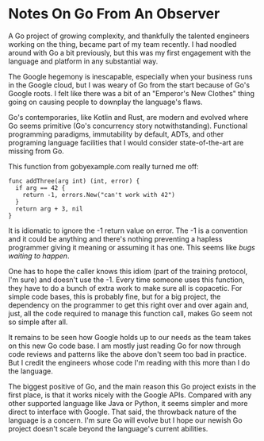 # Notes On Go From An Observer

A Go project of growing complexity, and thankfully the talented engineers working on the thing, became part of my team recently. I had noodled around with Go a bit previously, but this was my first engagement with the language and platform in any substantial way.

The Google hegemony is inescapable, especially when your business runs in the Google cloud, but I was weary of Go from the start because of Go's Google roots. I felt like there was a bit of an "Emperor's New Clothes" thing going on causing people to downplay the language's flaws.

Go's contemporaries, like Kotlin and Rust, are modern and evolved where Go seems primitive (Go's concurrency story notwithstanding). Functional programming paradigms, immutability by default, ADTs, and other programing language facilities that I would consider state-of-the-art are missing from Go.

This function from gobyexample.com really turned me off:

```
func addThree(arg int) (int, error) {
  if arg == 42 {
    return -1, errors.New("can't work with 42")
  }
  return arg + 3, nil
}
```

It is idiomatic to ignore the -1 return value on error. The -1 is a convention and it could be anything and there's nothing preventing a hapless programmer giving it meaning or assuming it has one. This seems like _bugs waiting to happen_.

One has to hope the caller knows this idiom (part of the training protocol, I'm sure) and doesn't use the -1. Every time someone uses this function, they have to do a bunch of extra work to make sure all is copacetic. For simple code bases, this is probably fine, but for a big project, the dependency on the programmer to get this right over and over again and, just, all the code required to manage this function call, makes Go seem not so simple after all.

It remains to be seen how Google holds up to our needs as the team takes on this new Go code base. I am mostly just reading Go for now through code reviews and patterns like the above don't seem too bad in practice. But I credit the engineers whose code I'm reading with this more than I do the language.

The biggest positive of Go, and the main reason this Go  project exists in the first place, is that it works nicely with the Google APIs. Compared with any other supported language like Java or Python, it seems simpler and more direct to interface with Google. That said, the throwback nature of the language is a concern. I'm sure Go will evolve but I hope our newish Go project doesn't scale beyond the language's current abilities.
